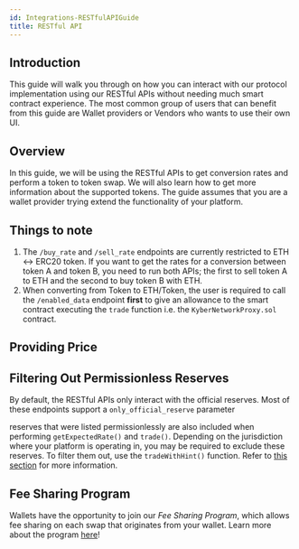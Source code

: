 ```yaml
---
id: Integrations-RESTfulAPIGuide
title: RESTful API
---
```

## Introduction
This guide will walk you through on how you can interact with our protocol implementation using our RESTful APIs without needing much smart contract experience. The most common group of users that can benefit from this guide are Wallet providers or Vendors who wants to use their own UI.

## Overview
In this guide, we will be using the RESTful APIs to get conversion rates and perform a token to token swap. We will also learn how to get more information about the supported tokens. The guide assumes that you are a wallet provider trying extend the functionality of your platform.

## Things to note
1) The `/buy_rate` and `/sell_rate` endpoints are currently restricted to ETH <-> ERC20 token. If you want to get the rates for a conversion between token A and token B, you need to run both APIs; the first to sell token A to ETH and the second to buy token B with ETH.
2) When converting from Token to ETH/Token, the user is required to call the `/enabled_data` endpoint **first** to give an allowance to the smart contract executing the `trade` function i.e. the `KyberNetworkProxy.sol` contract.

## Providing Price




## Filtering Out Permissionless Reserves
By default, the RESTful APIs only interact with the official reserves. Most of these endpoints support a `only_official_reserve` parameter


reserves that were listed permissionlessly are also included when performing `getExpectedRate()` and `trade()`. Depending on the jurisdiction where your platform is operating in, you may be required to exclude these reserves. To filter them out, use the `tradeWithHint()` function. Refer to [this section](references-kybernetworkproxy.md#hint) for more information.

## Fee Sharing Program
Wallets have the opportunity to join our *Fee Sharing Program*, which allows fee sharing on each swap that originates from your wallet. Learn more about the program [here](guide-feesharing.md)!
